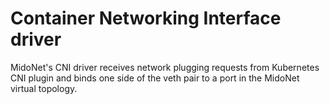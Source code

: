 # Container Networking Interface driver

MidoNet's CNI driver receives network plugging requests from Kubernetes CNI
plugin and binds one side of the veth pair to a port in the MidoNet virtual
topology.
